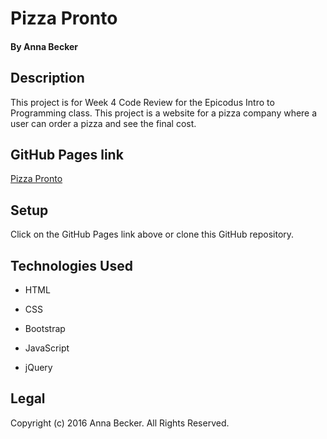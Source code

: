 # Pizza Pronto

#### By Anna Becker

## Description

 This project is for Week 4 Code Review for the Epicodus Intro to Programming class. This project is a website for a pizza company where a user can order a pizza and see the final cost.

## GitHub Pages link

  [Pizza Pronto](http://annarbecker.github.io/week4/)

## Setup

 Click on the GitHub Pages link above or clone this GitHub repository.

## Technologies Used

* HTML

* CSS

* Bootstrap

* JavaScript

* jQuery

## Legal

 Copyright (c) 2016 Anna Becker. All Rights Reserved.
